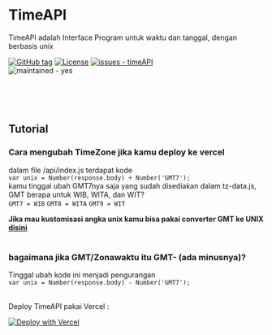 # TimeAPI 
TimeAPI adalah Interface Program untuk waktu dan tanggal, dengan berbasis unix



[![GitHub tag](https://img.shields.io/github/tag/mininxd/timeAPI?include_prereleases=&sort=semver&color=blue)](https://github.com/mininxd/timeAPI/releases/)
[![License](https://img.shields.io/badge/License-MIT-blue)](https://github.com/mininxd/timeAPI/blob/main/LICENSE)
[![issues - timeAPI](https://img.shields.io/github/issues/mininxd/timeAPI)](https://github.com/mininxd/timeAPI/issues)
<br>
![maintained - yes](https://img.shields.io/badge/maintained-yes-blue)

<br>

<br>

<br>

## Tutorial

### Cara mengubah TimeZone jika kamu deploy ke vercel

dalam file /api/index.js terdapat kode<br>
`var unix = Number(response.body) + Number('GMT7');`<br>
kamu tinggal ubah GMT7nya saja yang sudah disediakan dalam tz-data.js,<br> GMT berapa untuk WIB, WITA, dan WIT?<br>
`GMT7 = WIB` `GMT8 = WITA` `GMT9 = WIT`<br>

**Jika mau kustomisasi angka unix
kamu bisa pakai converter GMT ke UNIX [disini](https://mininxd.github.io/timeAPI/docs/)**
<br>
<br>
### bagaimana jika GMT/Zonawaktu itu GMT- (ada minusnya)?
Tinggal ubah kode ini menjadi pengurangan<br>
`var unix = Number(response.body) - Number('GMT7');`

<br>
Deploy TimeAPI pakai Vercel :<br>

[![Deploy with Vercel](https://vercel.com/button)](https://vercel.com/new/clone?repository-url=https%3A%2F%2Fgithub.com%2Fmininxd%2FtimeAPI)
